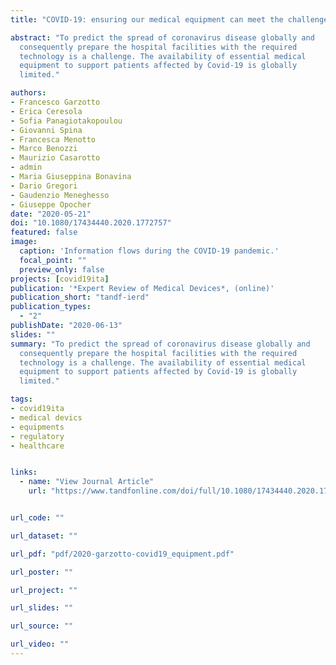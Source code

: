 ```yaml
---
title: "COVID-19: ensuring our medical equipment can meet the challenge"

abstract: "To predict the spread of coronavirus disease globally and
  consequently prepare the hospital facilities with the required
  technology is a challenge. The availability of essential medical
  equipment to support patients affected by Covid-19 is globally
  limited."

authors:
- Francesco Garzotto
- Erica Ceresola
- Sofia Panagiotakopoulou
- Giovanni Spina
- Francesca Menotto
- Marco Benozzi
- Maurizio Casarotto
- admin
- Maria Giuseppina Bonavina
- Dario Gregori
- Gaudenzio Meneghesso
- Giuseppe Opocher
date: "2020-05-21"
doi: "10.1080/17434440.2020.1772757"
featured: false
image:
  caption: 'Information flows during the COVID-19 pandemic.'
  focal_point: ""
  preview_only: false
projects: [covid19ita]
publication: '*Expert Review of Medical Devices*, (online)'
publication_short: "tandf-ierd"
publication_types:
  - "2"
publishDate: "2020-06-13"
slides: ""
summary: "To predict the spread of coronavirus disease globally and
  consequently prepare the hospital facilities with the required
  technology is a challenge. The availability of essential medical
  equipment to support patients affected by Covid-19 is globally
  limited."

tags:
- covid19ita
- medical devics
- equipments
- regulatory
- healthcare


links:
  - name: "View Journal Article"
    url: "https://www.tandfonline.com/doi/full/10.1080/17434440.2020.1772757"


url_code: ""

url_dataset: ""

url_pdf: "pdf/2020-garzotto-covid19_equipment.pdf"

url_poster: ""

url_project: ""

url_slides: ""

url_source: ""

url_video: ""
---
```


